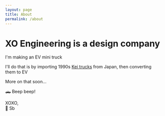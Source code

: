 ```yaml
---
layout: page
title: About
permalink: /about
---
```


# **XO Engineering** is a design company

I'm making an EV mini truck

I'll do that is by importing 1990s
[Kei trucks](https://en.wikipedia.org/wiki/Kei_truck) from Japan,
then converting them to EV

More on that soon…

🛻 Beep beep!

XOXO, <br>
🖤 Sb
